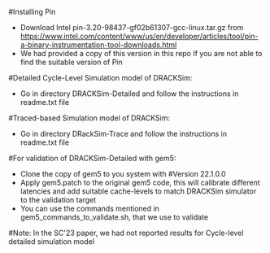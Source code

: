 #Installing Pin
* Download Intel pin-3.20-98437-gf02b61307-gcc-linux.tar.gz from https://www.intel.com/content/www/us/en/developer/articles/tool/pin-a-binary-instrumentation-tool-downloads.html
* We had provided a copy of this version in this repo If you are not able to find the suitable version of Pin

#Detailed Cycle-Level Simulation model of DRACKSim:
* Go in directory DRACKSim-Detailed and follow the instructions in readme.txt file
	
#Traced-based Simulation model of DRACKSim:
* Go in directory DRackSim-Trace and follow the instructions in readme.txt file


#For validation of DRACKSim-Detailed with gem5:
* Clone the copy of gem5 to you system with #Version 22.1.0.0 
* Apply gem5.patch to the original gem5 code, this will calibrate different latencies and add suitable cache-levels to match DRACKSim simulator to the validation target
* You can use the commands mentioned in gem5_commands_to_validate.sh, that we use to validate


#Note: In the SC'23 paper, we had not reported results for Cycle-level detailed simulation model
